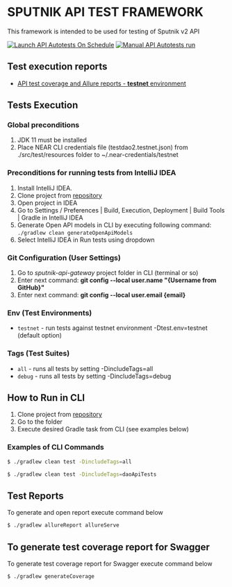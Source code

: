 # SPUTNIK API TEST FRAMEWORK
This framework is intended to be used for testing of Sputnik v2 API

[![Launch API Autotests On Schedule](https://github.com/near-daos/astro-api-gateway/actions/workflows/launch-autotests-on-schedule.yaml/badge.svg)](https://github.com/near-daos/astro-api-gateway/actions/workflows/launch-autotests-on-schedule.yaml)
[![Manual API Autotests run](https://github.com/near-daos/astro-api-gateway/actions/workflows/run-autotests.yaml/badge.svg)](https://github.com/near-daos/astro-api-gateway/actions/workflows/run-autotests.yaml)

## Test execution reports
- [API test coverage and Allure reports - **testnet** environment](https://automation-report.app.astrodao.com/test/)


## Tests Execution

### Global preconditions
1. JDK 11 must be installed 
2. Place NEAR CLI credentials file (testdao2.testnet.json) from ./src/test/resources folder to ~/.near-credentials/testnet

### Preconditions for running tests from IntelliJ IDEA
1. Install IntelliJ IDEA.
2. Clone project from [repository](https://github.com/near-daos/astro-api-gateway)    
3. Open project in IDEA    
4. Go to Settings / Preferences | Build, Execution, Deployment | Build Tools | Gradle in IntelliJ IDEA
5. Generate Open API models in CLI by executing following command: `./gradlew clean generateOpenApiModels`
6. Select IntelliJ IDEA in Run tests using dropdown

### Git Configuration (User Settings)
1. Go to *sputnik-api-gateway* project folder in CLI (terminal or so)
2. Enter next command: **git config --local user.name "{Username from GitHub}"**
3. Enter next command: **git config --local user.email {email}**

### Env (Test Environments)
- `testnet` - run tests against testnet environment -Dtest.env=testnet (default option)

### Tags (Test Suites)
- `all` - runs all tests by setting -DincludeTags=all
- `debug` - runs all tests by setting -DincludeTags=debug

## How to Run in CLI
1. Clone project from [repository](https://github.com/near-daos/astro-api-gateway)
2. Go to the folder
3. Execute desired Gradle task from CLI (see examples below)

### Examples of CLI Commands
 ```bash
 $ ./gradlew clean test -DincludeTags=all
 ```
 ```bash
 $ ./gradlew clean test -DincludeTags=daoApiTests
 ```

## Test Reports
To generate and open report execute command below
 ```bash
 $ ./gradlew allureReport allureServe
 ```

## To generate test coverage report for Swagger
To generate test coverage report for Swagger execute command below
 ```bash
 $ ./gradlew generateCoverage
 ```

